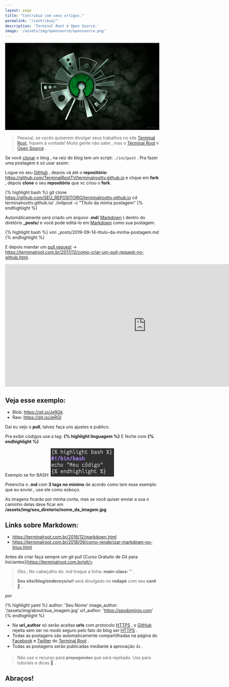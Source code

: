 ```yaml
---
layout: page
title: "Contribua com seus artigos."
permalink: "/contribua/"
description: 'Terminal Root é Open Source.'
image: '/assets/img/opensource/opensource.png'
---
```


![Contribua com seus artigos. Terminal Root é Open Source.](/assets/img/opensource/opensource.png "Contribua com seus artigos. Terminal Root é Open Source.")

> Pessoal, se vocês quiserem divulgar seus trabalhos no site [Terminal Root](https://terminalroot.com.br/), fiquem à vontade! Muita gente não sabe , mas o [Terminal Root](https://terminalroot.com.br/blog) é [Open Source](https://opensource.org/) . 

Se você  [clonar](https://terminalroot.com.br/2019/09/como-clonar-somente-um-subdiretorio-com-git-ou-svn.html) o blog , na raiz do blog tem um script: `./initpost` . Pra fazer uma postagem é só usar assim:

Logue no seu [GitHub](https://github.com/login) , depois vá até o **repositório**: <https://github.com/TerminalRootTV/terminalroottv.github.io> e clique em **fork** , depois **clone** o seu **repositório** que vc criou o **fork** .

{% highlight bash %}
git clone https://github.com/SEU_REPOSITORIO/terminalroottv.github.io
cd terminalroottv.github.io/
./initpost -c "Titulo da  minha postagem"
{% endhighlight %}

Automáticamente será criado um arquivo **.md**( [Markdown](https://terminalroot.com.br/2016/12/markdown.html) )  dentro do diretório **_posts/** e você pode editá-lo em [Markdown](https://terminalroot.com.br/2016/12/markdown.html) como sua  postagem.

{% highlight bash %}
vim _posts/2019-09-14-titulo-da-minha-postagem.md
{% endhighlight %}

E depois mandar um [pull request](https://terminalroot.com.br/2017/12/como-criar-um-pull-request-no-github.html) → <https://terminalroot.com.br/2017/12/como-criar-um-pull-request-no-github.html>.

<iframe width="920" height="400" src="https://www.youtube.com/embed/dSUT0Y7suPI" frameborder="0" allow="accelerometer; autoplay; encrypted-media; gyroscope; picture-in-picture" allowfullscreen></iframe>

## Veja esse exemplo:
+ Blob: <https://git.io/JeRGk>
+ Raw: <https://git.io/JeRGI>

Daí eu vejo o **pull**, talvez faça uns ajustes e publico.

Pra exibir códigos use a tag: **{****% highlight linguagem %****}** 
E feche com **{****% endhighlight %****}**

Exemplo se for BASH: 
![Modelo Highlight para Bash](/assets/img/opensource/highlight.png "Modelo Highlight para Bash")

Preencha o **.md** com **3 tags no mínimo** de acordo como tem esse exemplo que eu enviei , use ele como esboço.

As imagens ficarão por minha conta, mas se você quiser enviar a sua o caminho delas deve ficar em **/assets/img/seu_diretorio/nome_da_imagem.jpg**

## Links sobre Markdown:
+ <https://terminalroot.com.br/2016/12/markdown.html>
+ <https://terminalroot.com.br/2018/09/como-renderizar-markdown-no-linux.html>

Antes de criar faça sempre um git pull [Curso Gratuito de Git para Iniciantes](https://terminalroot.com.br/git/>

> Obs.: No cabeçalho do .md troque a linha: **main-class: ''** . 
> 
> **Seu site/blog/endereço/url** será divulgado no **rodapé** com seu **card** 🙌️ .

por

{% highlight yaml %}
author: 'Seu Nome'
image_author: '/assets/img/about/sua_imagem.jpg'
url_author: 'https://seudominio.com'
{% endhighlight %}

- Na **url_author** só serão aceitas **urls** com protocolo [HTTPS]() , o [GitHub](https://github.com/) rejeita sem ser no modo seguro pelo fato do blog ser [HTTPS]() .
- Todas as postagens são automaticamente compartilhadas na página do [Facebook](https://www.facebook.com/TerminalRootTV) e [Twitter](https://twitter.com/TerminalRootTV) do [Terminal Root](https://terminalroot.com.br/) .
- Todas as postagens serão publicadas mediante à aprovação 👍️ .

> Não use o recurso para ~~propagandas~~ que será rejeitado. Use para tutoriais e dicas 📖️ .

## Abraços!
